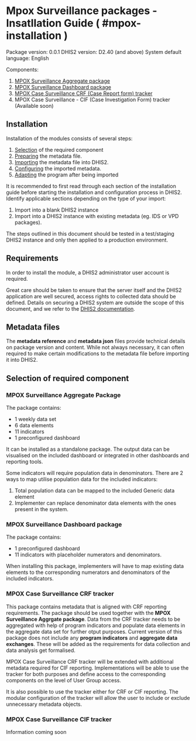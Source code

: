 # Mpox Surveillance packages - Insatllation Guide ( #mpox-installation )

Package version: 0.0.1
DHIS2 version: D2.40 (and above)
System default language: English

Components:
1. [MPOX Surveillance Aggregate package](#mpox-surveillance-aggregate-package)
2. [MPOX Surveillance Dashboard package](#mpox-surveillance-dashboard-package)
3. [MPOX Case Surveillance CRF (Case Report form) tracker](#mpox-case-surveillance-crf-tracker)
4. MPOX Case Surveillance - CIF (Case Investigation Form) tracker (Available soon)

## Installation

Installation of the modules consists of several steps:

1. [Selection](#selection-of-required-component) of the required component
2. [Preparing](#preparing-the-metadata-file) the metadata file.
3. [Importing](#importing-metadata) the metadata file into DHIS2.
4. [Configuring](#configuration) the imported metadata.
5. [Adapting](#adapting-the-tracker-program) the program after being imported

It is recommended to first read through each section of the installation guide before starting the installation and configuration process in DHIS2. Identify applicable sections depending on the type of your import:

1. Import into a blank DHIS2 instance
2. Import into a DHIS2 instance with existing metadata (eg. IDS or VPD packages).

The steps outlined in this document should be tested in a test/staging DHIS2 instance and only then applied to a production environment.

## Requirements

In order to install the module, a DHIS2 administrator user account is required.

Great care should be taken to ensure that the server itself and the DHIS2 application are well secured, access rights to collected data should be defined. Details on securing a DHIS2 system are outside the scope of this document, and we refer to the [DHIS2 documentation](https://docs.dhis2.org/).

## Metadata files

The **metadata reference** and **metadata json** files provide technical details on package version and content.
While not always necessary, it can often required to make certain modifications to the metadata file before importing it into DHIS2.

## Selection of required component

### MPOX Surveillance Aggregate Package

The package contains:
- 1 weekly data set
- 6 data elements
- 11 indicators
- 1 preconfigured dashboard

It can be installed as a standalone package. The output data can be visualised on the included dashboard or integrated in other dashboards and reporting tools.

Some indicators will require population data in denominators. There are 2 ways to map utilise population data for the included indicators:
1. Total population data can be mapped to the included Generic data element
2. Implementer can replace denominator data elements with the ones present in the system.

### MPOX Surveillance Dashboard package

The package contains:
- 1 preconfigured dashboard
- 11 indicators with placeholder numerators and denominators.

When installing this package, implementers will have to map existing data elements to the corresponding numerators and denominators of the included indicators.

### MPOX Case Surveillance CRF tracker

This package contains metadata that is aligned with CRF reporting requirements. The package should be used together with the **MPOX Surveillance Aggrgate package**. Data from the CRF tracker needs to be aggregated with help of program indicators and populate data elements in the aggregate data set for further otput purposes. Current version of this package does not include any **program indicators** and **aggregate data exchanges**. These will be added as the requirements for data collection and data analysis get formalised.

MPOX Case Surveillance CRF tracker will be extended with additional metadata required for CIF reporting. Implementations will be able to use the tracker for both purposes and define access to the corresponding components on the level of User Group access.

It is also possible to use the tracker either for CRF or CIF reporting. The modular configuration of the tracker will allow the user to include or exclude unnecessary metadata objects.

### MPOX Case Surveillance CIF tracker

Information coming soon

